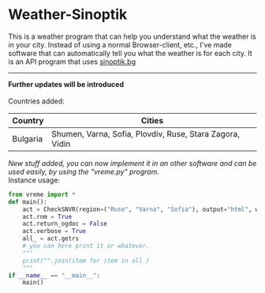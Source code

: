 # Weather-Sinoptik
This is a weather program that can help you understand what the weather is in your city. Instead of using a normal Browser-client, etc., I've made software that can automatically tell you what the weather is for each city. It is an API program that uses <a href="sinoptki.bg"> <u> sinoptik.bg </u> </a> <hr> <b> Further updates will be introduced </b><br><br>
Countries added:

| Country     | Cities                                                   |
| ----------- | -------------------------------------------------------- |
| Bulgaria    | Shumen, Varna, Sofia, Plovdiv, Ruse, Stara Zagora, Vidin |


*New stuff added, you can now implement it in an other software and can be used easily, by using the "vreme.py" program.*<br>
Instance usage: 
```python
from vreme import * 
def main():
    act = CheckSNVR(region=("Ruse", "Varna", "Sofia"), output="html", warnings="strict") 
    act.rnm = True
    act.return_ogdoc = False
    act.verbose = True
    all_ = act.getrs
    # you can here print it or whatever. 
    """
    print("".join(item for item in all_)
    """
if __name__ == "__main__":
    main()
```

